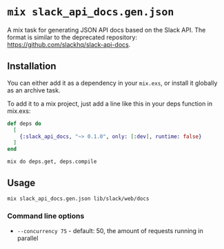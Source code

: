 # `mix slack_api_docs.gen.json`

A mix task for generating JSON API docs based on the Slack API.
The format is similar to the deprecated repository: https://github.com/slackhq/slack-api-docs.

## Installation

You can either add it as a dependency in your `mix.exs`, or install it globally as an archive task.

To add it to a mix project, just add a line like this in your deps function in mix.exs:

```elixir
def deps do
  [
    {:slack_api_docs, "~> 0.1.0", only: [:dev], runtime: false}
  ]
end
```

```console
mix do deps.get, deps.compile
```

## Usage

```console
mix slack_api_docs.gen.json lib/slack/web/docs
```

### Command line options

- `--concurrency 75` - default: 50, the amount of requests running in parallel

